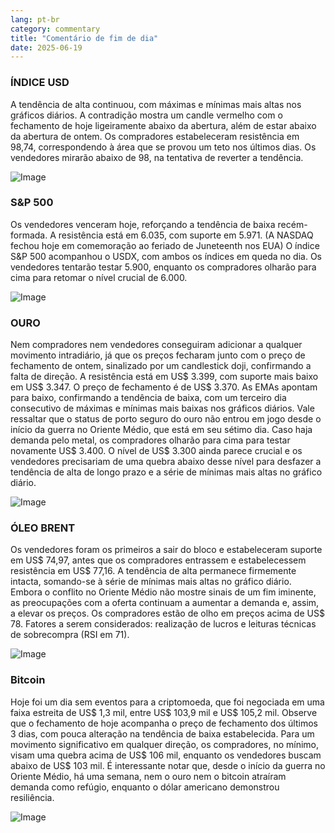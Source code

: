 ```yaml
---
lang: pt-br
category: commentary
title: "Comentário de fim de dia"
date: 2025-06-19
---
```


### ÍNDICE USD

A tendência de alta continuou, com máximas e mínimas mais altas nos gráficos diários. A contradição mostra um candle vermelho com o fechamento de hoje ligeiramente abaixo da abertura, além de estar abaixo da abertura de ontem. Os compradores estabeleceram resistência em 98,74, correspondendo à área que se provou um teto nos últimos dias. Os vendedores mirarão abaixo de 98, na tentativa de reverter a tendência.

![Image](https://markleighedu.github.io/img/Jun-2025/19-Jun-2025/usdindex.jpg)

### S&P 500

Os vendedores venceram hoje, reforçando a tendência de baixa recém-formada. A resistência está em 6.035, com suporte em 5.971. (A NASDAQ fechou hoje em comemoração ao feriado de Juneteenth nos EUA) O índice S&P 500 acompanhou o USDX, com ambos os índices em queda no dia. Os vendedores tentarão testar 5.900, enquanto os compradores olharão para cima para retomar o nível crucial de 6.000.

![Image](https://markleighedu.github.io/img/Jun-2025/19-Jun-2025/sp500.jpg)

### OURO

Nem compradores nem vendedores conseguiram adicionar a qualquer movimento intradiário, já que os preços fecharam junto com o preço de fechamento de ontem, sinalizado por um candlestick doji, confirmando a falta de direção. A resistência está em US$ 3.399, com suporte mais baixo em US$ 3.347. O preço de fechamento é de US$ 3.370. As EMAs apontam para baixo, confirmando a tendência de baixa, com um terceiro dia consecutivo de máximas e mínimas mais baixas nos gráficos diários. Vale ressaltar que o status de porto seguro do ouro não entrou em jogo desde o início da guerra no Oriente Médio, que está em seu sétimo dia. Caso haja demanda pelo metal, os compradores olharão para cima para testar novamente US$ 3.400. O nível de US$ 3.300 ainda parece crucial e os vendedores precisariam de uma quebra abaixo desse nível para desfazer a tendência de alta de longo prazo e a série de mínimas mais altas no gráfico diário.

![Image](https://markleighedu.github.io/img/Jun-2025/19-Jun-2025/gold.jpg)

### ÓLEO BRENT

Os vendedores foram os primeiros a sair do bloco e estabeleceram suporte em US$ 74,97, antes que os compradores entrassem e estabelecessem resistência em US$ 77,16. A tendência de alta permanece firmemente intacta, somando-se à série de mínimas mais altas no gráfico diário. Embora o conflito no Oriente Médio não mostre sinais de um fim iminente, as preocupações com a oferta continuam a aumentar a demanda e, assim, a elevar os preços. Os compradores estão de olho em preços acima de US$ 78. Fatores a serem considerados: realização de lucros e leituras técnicas de sobrecompra (RSI em 71).

![Image](https://markleighedu.github.io/img/Jun-2025/19-Jun-2025/brentoil.jpg)

### Bitcoin

Hoje foi um dia sem eventos para a criptomoeda, que foi negociada em uma faixa estreita de US$ 1,3 mil, entre US$ 103,9 mil e US$ 105,2 mil. Observe que o fechamento de hoje acompanha o preço de fechamento dos últimos 3 dias, com pouca alteração na tendência de baixa estabelecida. Para um movimento significativo em qualquer direção, os compradores, no mínimo, visam uma quebra acima de US$ 106 mil, enquanto os vendedores buscam abaixo de US$ 103 mil. É interessante notar que, desde o início da guerra no Oriente Médio, há uma semana, nem o ouro nem o bitcoin atraíram demanda como refúgio, enquanto o dólar americano demonstrou resiliência.

![Image](https://markleighedu.github.io/img/Jun-2025/19-Jun-2025/bitcoin.jpg)

